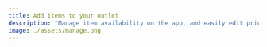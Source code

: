 ```yaml
---
title: Add items to your outlet
description: "Manage item availability on the app, and easily edit prices."
image: ./assets/manage.png
---
```


